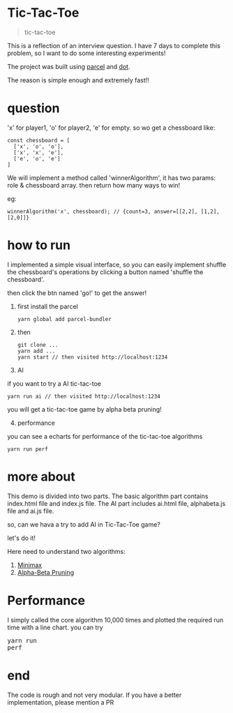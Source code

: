 # Tic-Tac-Toe

> tic-tac-toe

This is a reflection of an interview question. I have 7 days to complete this problem, so I want to do some interesting experiments!

The project was built using [parcel][1] and [dot][2].

The reason is simple enough and extremely fast!!

# question

'x' for player1, 'o' for player2, 'e' for empty. so wo get a chessboard like:

```
const chessboard = [
  ['x', 'o', 'o'],
  ['x', 'x', 'e'],
  ['e', 'o', 'e']
]
```

We will implement a method called 'winnerAlgorithm', it has two params: role & chessboard array. then return how many ways to win!

eg: 

```
winnerAlgorithm('x', chessboard); // {count=3, answer=[[2,2], [1,2], [2,0]]}
```


# how to run

I implemented a simple visual interface, so you can easily implement shuffle the chessboard's operations by clicking a button named 'shuffle the chessboard'.

then click the btn named 'go!' to get the answer!

1. first install the parcel
    
    ```
    yarn global add parcel-bundler
    ```

2. then

    ```
    git clone ...
    yarn add ...
    yarn start // then visited http://localhost:1234
    ```

3. AI

if you want to try a AI tic-tac-toe

```
yarn run ai // then visited http://localhost:1234
```

you will get a tic-tac-toe game by alpha beta pruning!

4. performance

you can see a echarts for performance of the tic-tac-toe algorithms

```
yarn run perf
```

# more about

This demo is divided into two parts. The basic algorithm part contains index.html file and index.js file. The AI part includes ai.html file, alphabeta.js file and ai.js file.

so, can we hava a try to add AI in Tic-Tac-Toe game?

let's do it!

Here need to understand two algorithms:

1. [Minimax][3]
2. [Alpha-Beta Pruning][4]

# Performance

I simply called the core algorithm 10,000 times and plotted the required run time with a line chart. you can try <pre>yarn run perf</pre>

# end 

The code is rough and not very modular. If you have a better implementation, please mention a PR

[1]:https://github.com/parcel-bundler/parcel
[2]: https://olado.github.io/doT/
[3]: http://web.cs.ucla.edu/~rosen/161/notes/alphabeta.html
[4]: https://www.zhihu.com/question/27221568